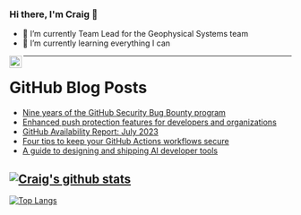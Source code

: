 ### Hi there, I'm Craig 👋

<!--
**CraigTeelFugro/CraigTeelFugro** is a ✨ _special_ ✨ repository because its `README.md` (this file) appears on your GitHub profile.

Here are some ideas to get you started:
-->

- 🔭 I’m currently Team Lead for the Geophysical Systems team
- 🌱 I’m currently learning everything I can

[<img align="left" alt="Craig Teel | LinkedIn" width="22px" src="https://cdn.jsdelivr.net/npm/simple-icons@v3/icons/linkedin.svg" />][linkedin]

---

# GitHub Blog Posts

<!-- BLOG-POST-LIST:START -->
- [Nine years of the GitHub Security Bug Bounty program](https://github.blog/2023-08-14-nine-years-of-the-github-security-bug-bounty-program/)
- [Enhanced push protection features for developers and organizations](https://github.blog/2023-08-09-enhanced-push-protection-features-for-developers-and-organizations/)
- [GitHub Availability Report: July 2023](https://github.blog/2023-08-09-github-availability-report-july-2023/)
- [Four tips to keep your GitHub Actions workflows secure](https://github.blog/2023-08-09-four-tips-to-keep-your-github-actions-workflows-secure/)
- [A guide to designing and shipping AI developer tools](https://github.blog/2023-08-08-a-guide-to-designing-and-shipping-ai-developer-tools/)
<!-- BLOG-POST-LIST:END -->

## [![Craig's github stats](https://github-readme-stats.vercel.app/api?username=craigteelfugro&show_icons=true&theme=radical)](https://github.com/anuraghazra/github-readme-stats)


[linkedin]: https://linkedin.com/in/craig-teel-b8786771
[![Top Langs](https://github-readme-stats.vercel.app/api/top-langs/?username=craigteelfugro&layout=compact)](https://github.com/anuraghazra/github-readme-stats)
